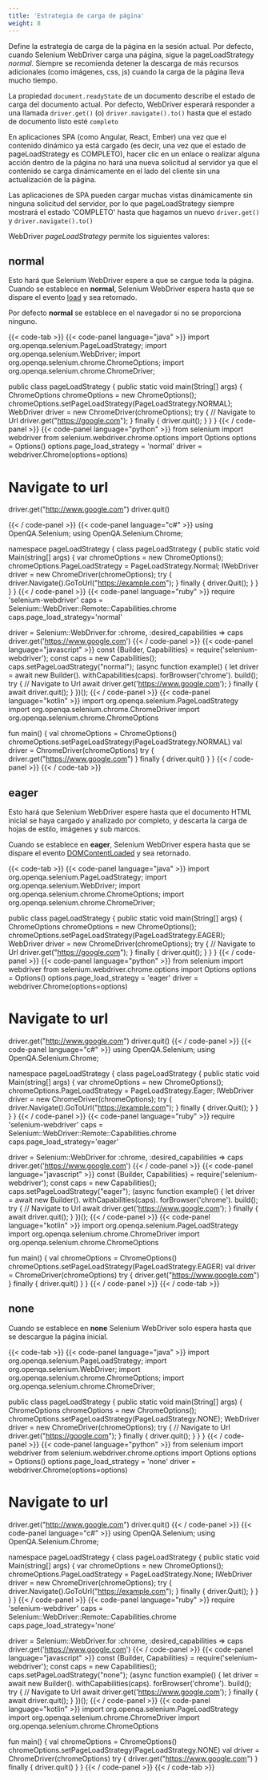 ```yaml
---
title: 'Estrategia de carga de página'
weight: 8
---
```


Define la estrategia de carga de la página en la sesión actual. Por
defecto, cuando Selenium WebDriver carga una página, sigue la
pageLoadStrategy _normal_. Siempre se recomienda detener la descarga
de más recursos adicionales (como imágenes, css, js) cuando la carga
de la página lleva mucho tiempo.

La propiedad `document.readyState` de un documento describe el estado
de carga del documento actual. Por defecto, WebDriver esperará responder
a una llamada `driver.get()` (o) `driver.navigate().to()` hasta que el
estado de documento listo esté `completo`

En aplicaciones SPA (como Angular, React, Ember) una vez que el
contenido dinámico ya está cargado (es decir, una vez que el estado
de pageLoadStrategy es COMPLETO), hacer clic en un enlace o realizar
alguna acción dentro de la página no hará una nueva solicitud al
servidor ya que el contenido se carga dinámicamente en el lado del
cliente sin una actualización de la página.

Las aplicaciones de SPA pueden cargar muchas vistas dinámicamente sin
ninguna solicitud del servidor, por lo que pageLoadStrategy siempre mostrará
el estado 'COMPLETO' hasta que hagamos un nuevo `driver.get()` y `driver.navigate().to()`

WebDriver _pageLoadStrategy_ permite los siguientes valores:

## normal

Esto hará que Selenium WebDriver espere a que se cargue toda la página.
Cuando se establece en **normal**, Selenium WebDriver espera hasta que se
dispare el evento [load](https://developer.mozilla.org/es/docs/Web/Events/load) y sea retornado.

Por defecto **normal** se establece en el navegador si no se proporciona ninguno.

{{< code-tab >}}
{{< code-panel language="java" >}}
import org.openqa.selenium.PageLoadStrategy;
import org.openqa.selenium.WebDriver;
import org.openqa.selenium.chrome.ChromeOptions;
import org.openqa.selenium.chrome.ChromeDriver;

public class pageLoadStrategy {
public static void main(String[] args) {
ChromeOptions chromeOptions = new ChromeOptions();
chromeOptions.setPageLoadStrategy(PageLoadStrategy.NORMAL);
WebDriver driver = new ChromeDriver(chromeOptions);
try {
// Navigate to Url
driver.get("https://google.com");
} finally {
driver.quit();
}
}
}
{{< / code-panel >}}
{{< code-panel language="python" >}}
from selenium import webdriver
from selenium.webdriver.chrome.options import Options
options = Options()
options.page_load_strategy = 'normal'
driver = webdriver.Chrome(options=options)

# Navigate to url

driver.get("http://www.google.com")
driver.quit()

{{< / code-panel >}}
{{< code-panel language="c#" >}}
using OpenQA.Selenium;
using OpenQA.Selenium.Chrome;

namespace pageLoadStrategy {
class pageLoadStrategy {
public static void Main(string[] args) {
var chromeOptions = new ChromeOptions();
chromeOptions.PageLoadStrategy = PageLoadStrategy.Normal;
IWebDriver driver = new ChromeDriver(chromeOptions);
try {
driver.Navigate().GoToUrl("https://example.com");
} finally {
driver.Quit();
}
}
}
}
{{< / code-panel >}}
{{< code-panel language="ruby" >}}
require 'selenium-webdriver'
caps = Selenium::WebDriver::Remote::Capabilities.chrome
caps.page_load_strategy='normal'

driver = Selenium::WebDriver.for :chrome, :desired_capabilities => caps
driver.get('https://www.google.com')
{{< / code-panel >}}
{{< code-panel language="javascript" >}}
const {Builder, Capabilities} = require('selenium-webdriver');
const caps = new Capabilities();
caps.setPageLoadStrategy("normal");
(async function example() {
let driver = await new Builder().
withCapabilities(caps).
forBrowser('chrome').
build();
try {
// Navigate to Url
await driver.get('https://www.google.com');
}
finally {
await driver.quit();
}
})();
{{< / code-panel >}}
{{< code-panel language="kotlin" >}}
import org.openqa.selenium.PageLoadStrategy
import org.openqa.selenium.chrome.ChromeDriver
import org.openqa.selenium.chrome.ChromeOptions

fun main() {
val chromeOptions = ChromeOptions()
chromeOptions.setPageLoadStrategy(PageLoadStrategy.NORMAL)
val driver = ChromeDriver(chromeOptions)
try {
driver.get("https://www.google.com")
}
finally {
driver.quit()
}
}
{{< / code-panel >}}
{{< / code-tab >}}

## eager

Esto hará que Selenium WebDriver espere hasta que
el documento HTML inicial se haya cargado y analizado por completo,
y descarta la carga de hojas de estilo, imágenes y sub marcos.

Cuando se establece en **eager**, Selenium WebDriver espera
hasta que se dispare el evento
[DOMContentLoaded](https://developer.mozilla.org/es/docs/Web/API/Document/DOMContentLoaded_event) y sea retornado.

{{< code-tab >}}
{{< code-panel language="java" >}}
import org.openqa.selenium.PageLoadStrategy;
import org.openqa.selenium.WebDriver;
import org.openqa.selenium.chrome.ChromeOptions;
import org.openqa.selenium.chrome.ChromeDriver;

public class pageLoadStrategy {
public static void main(String[] args) {
ChromeOptions chromeOptions = new ChromeOptions();
chromeOptions.setPageLoadStrategy(PageLoadStrategy.EAGER);
WebDriver driver = new ChromeDriver(chromeOptions);
try {
// Navigate to Url
driver.get("https://google.com");
} finally {
driver.quit();
}
}
}
{{< / code-panel >}}
{{< code-panel language="python" >}}
from selenium import webdriver
from selenium.webdriver.chrome.options import Options
options = Options()
options.page_load_strategy = 'eager'
driver = webdriver.Chrome(options=options)

# Navigate to url

driver.get("http://www.google.com")
driver.quit()
{{< / code-panel >}}
{{< code-panel language="c#" >}}
using OpenQA.Selenium;
using OpenQA.Selenium.Chrome;

namespace pageLoadStrategy {
class pageLoadStrategy {
public static void Main(string[] args) {
var chromeOptions = new ChromeOptions();
chromeOptions.PageLoadStrategy = PageLoadStrategy.Eager;
IWebDriver driver = new ChromeDriver(chromeOptions);
try {
driver.Navigate().GoToUrl("https://example.com");
} finally {
driver.Quit();
}
}
}
}
{{< / code-panel >}}
{{< code-panel language="ruby" >}}
require 'selenium-webdriver'
caps = Selenium::WebDriver::Remote::Capabilities.chrome
caps.page_load_strategy='eager'

driver = Selenium::WebDriver.for :chrome, :desired_capabilities => caps
driver.get('https://www.google.com')
{{< / code-panel >}}
{{< code-panel language="javascript" >}}
const {Builder, Capabilities} = require('selenium-webdriver');
const caps = new Capabilities();
caps.setPageLoadStrategy("eager");
(async function example() {
let driver = await new Builder().
withCapabilities(caps).
forBrowser('chrome').
build();
try {
// Navigate to Url
await driver.get('https://www.google.com');
}
finally {
await driver.quit();
}
})();
{{< / code-panel >}}
{{< code-panel language="kotlin" >}}
import org.openqa.selenium.PageLoadStrategy
import org.openqa.selenium.chrome.ChromeDriver
import org.openqa.selenium.chrome.ChromeOptions

fun main() {
val chromeOptions = ChromeOptions()
chromeOptions.setPageLoadStrategy(PageLoadStrategy.EAGER)
val driver = ChromeDriver(chromeOptions)
try {
driver.get("https://www.google.com")
}
finally {
driver.quit()
}
}
{{< / code-panel >}}
{{< / code-tab >}}

## none

Cuando se establece en **none** Selenium WebDriver solo espera hasta que se descargue la página inicial.

{{< code-tab >}}
{{< code-panel language="java" >}}
import org.openqa.selenium.PageLoadStrategy;
import org.openqa.selenium.WebDriver;
import org.openqa.selenium.chrome.ChromeOptions;
import org.openqa.selenium.chrome.ChromeDriver;

public class pageLoadStrategy {
public static void main(String[] args) {
ChromeOptions chromeOptions = new ChromeOptions();
chromeOptions.setPageLoadStrategy(PageLoadStrategy.NONE);
WebDriver driver = new ChromeDriver(chromeOptions);
try {
// Navigate to Url
driver.get("https://google.com");
} finally {
driver.quit();
}
}
}
{{< / code-panel >}}
{{< code-panel language="python" >}}
from selenium import webdriver
from selenium.webdriver.chrome.options import Options
options = Options()
options.page_load_strategy = 'none'
driver = webdriver.Chrome(options=options)

# Navigate to url

driver.get("http://www.google.com")
driver.quit()
{{< / code-panel >}}
{{< code-panel language="c#" >}}
using OpenQA.Selenium;
using OpenQA.Selenium.Chrome;

namespace pageLoadStrategy {
class pageLoadStrategy {
public static void Main(string[] args) {
var chromeOptions = new ChromeOptions();
chromeOptions.PageLoadStrategy = PageLoadStrategy.None;
IWebDriver driver = new ChromeDriver(chromeOptions);
try {
driver.Navigate().GoToUrl("https://example.com");
} finally {
driver.Quit();
}
}
}
}
{{< / code-panel >}}
{{< code-panel language="ruby" >}}
require 'selenium-webdriver'
caps = Selenium::WebDriver::Remote::Capabilities.chrome
caps.page_load_strategy='none'

driver = Selenium::WebDriver.for :chrome, :desired_capabilities => caps
driver.get('https://www.google.com')
{{< / code-panel >}}
{{< code-panel language="javascript" >}}
const {Builder, Capabilities} = require('selenium-webdriver');
const caps = new Capabilities();
caps.setPageLoadStrategy("none");
(async function example() {
let driver = await new Builder().
withCapabilities(caps).
forBrowser('chrome').
build();
try {
// Navigate to Url
await driver.get('https://www.google.com');
}
finally {
await driver.quit();
}
})();
{{< / code-panel >}}
{{< code-panel language="kotlin" >}}
import org.openqa.selenium.PageLoadStrategy
import org.openqa.selenium.chrome.ChromeDriver
import org.openqa.selenium.chrome.ChromeOptions

fun main() {
val chromeOptions = ChromeOptions()
chromeOptions.setPageLoadStrategy(PageLoadStrategy.NONE)
val driver = ChromeDriver(chromeOptions)
try {
driver.get("https://www.google.com")
}
finally {
driver.quit()
}
}
{{< / code-panel >}}
{{< / code-tab >}}
